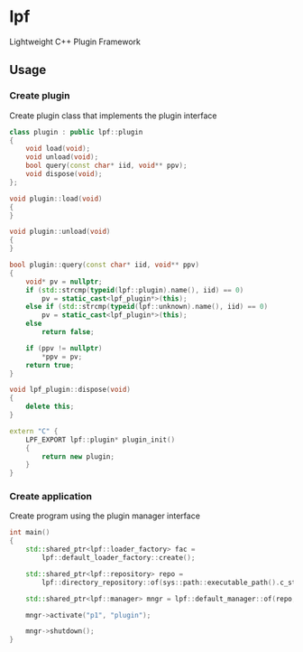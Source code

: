 # lpf
 Lightweight C++ Plugin Framework

## Usage

### Create plugin

Create plugin class that implements the plugin interface

```c++
class plugin : public lpf::plugin
{
	void load(void);
	void unload(void);
	bool query(const char* iid, void** ppv);
	void dispose(void);
};

void plugin::load(void)
{
}

void plugin::unload(void)
{
}

bool plugin::query(const char* iid, void** ppv)
{
	void* pv = nullptr;
	if (std::strcmp(typeid(lpf::plugin).name(), iid) == 0)
		pv = static_cast<lpf_plugin*>(this);
	else if (std::strcmp(typeid(lpf::unknown).name(), iid) == 0)
		pv = static_cast<lpf_plugin*>(this);
	else
		return false;

	if (ppv != nullptr)
		*ppv = pv;
	return true;
}

void lpf_plugin::dispose(void)
{
	delete this;
}

extern "C" {
	LPF_EXPORT lpf::plugin* plugin_init()
	{
		return new plugin;
	}
}
```

### Create application

Create program using the plugin manager interface

```c++
int main()
{
	std::shared_ptr<lpf::loader_factory> fac =
		lpf::default_loader_factory::create();

	std::shared_ptr<lpf::repository> repo =
		lpf::directory_repository::of(sys::path::executable_path().c_str());

	std::shared_ptr<lpf::manager> mngr = lpf::default_manager::of(repo, fac);

	mngr->activate("p1", "plugin");

	mngr->shutdown();
}
```